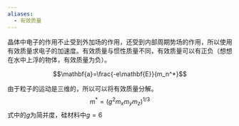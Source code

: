 ```yaml
---
aliases:
  - 有效质量
---
```

晶体中电子的作用不止受到外加场的作用，还受到内部周期势场的作用，所以使用有效质量求电子的加速度。有效质量与惯性质量不同，有效质量可以有正负（想想在水中上浮的物体，有效质量为负）。

$$\mathbf{a}=\frac{-e\mathbf{E}}{m_n^*}$$

由于粒子的运动是三维的，所以可以将有效质量分解。
$$m^*=\left(g^2m_xm_ym_z\right)^{1/3}$$
式中的$g$为简并度，硅材料中$g=6$